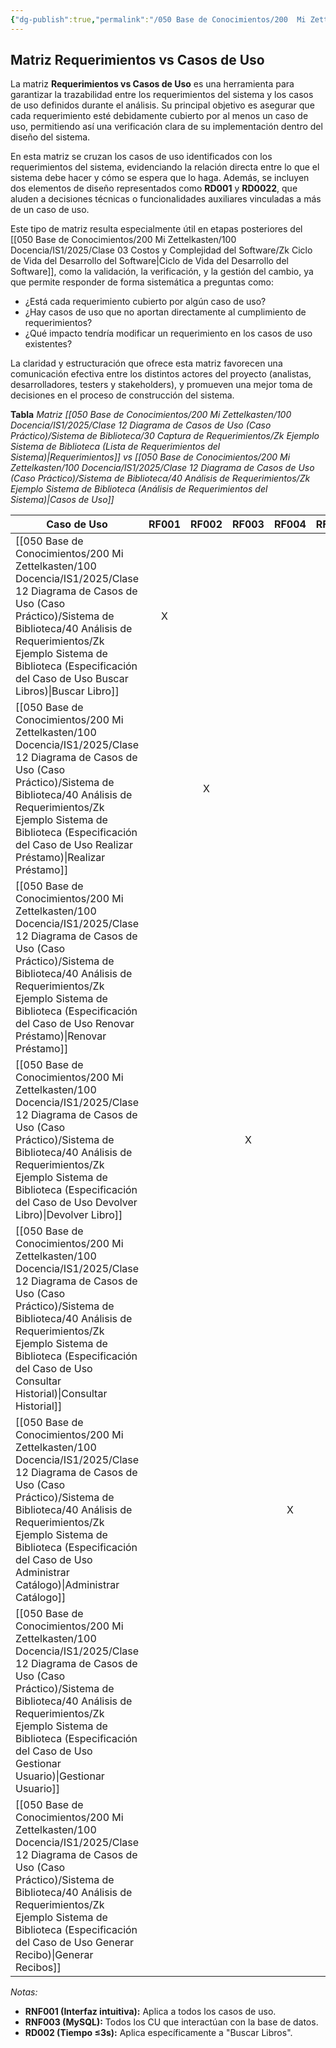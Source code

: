 ```yaml
---
{"dg-publish":true,"permalink":"/050 Base de Conocimientos/200  Mi Zettelkasten/100 Docencia/IS1/2025/Clase 12 Diagrama de Casos de Uso (Caso Práctico)/Sistema de Biblioteca/40 Análisis de Requerimientos/Zk Ejemplo Sistema de Biblioteca (Matriz Requerimientos vs Casos de Uso)/","tags":["digitalGarden","ejemplos","diagramaCasosDeUso"]}
---
```


## Matriz Requerimientos vs Casos de Uso

La matriz **Requerimientos vs Casos de Uso** es una herramienta para garantizar la trazabilidad entre los requerimientos del sistema y los casos de uso definidos durante el análisis. Su principal objetivo es asegurar que cada requerimiento esté debidamente cubierto por al menos un caso de uso, permitiendo así una verificación clara de su implementación dentro del diseño del sistema.

En esta matriz se cruzan los casos de uso identificados con los requerimientos del sistema, evidenciando la relación directa entre lo que el sistema debe hacer y cómo se espera que lo haga. Además, se incluyen dos elementos de diseño representados como **RD001** y **RD0022**, que aluden a decisiones técnicas o funcionalidades auxiliares vinculadas a más de un caso de uso.

Este tipo de matriz resulta especialmente útil en etapas posteriores del [[050 Base de Conocimientos/200  Mi Zettelkasten/100 Docencia/IS1/2025/Clase 03 Costos y Complejidad del Software/Zk Ciclo de Vida del Desarrollo del Software\|Ciclo de Vida del Desarrollo del Software]], como la validación, la verificación, y la gestión del cambio, ya que permite responder de forma sistemática a preguntas como:

- ¿Está cada requerimiento cubierto por algún caso de uso?
- ¿Hay casos de uso que no aportan directamente al cumplimiento de requerimientos?
- ¿Qué impacto tendría modificar un requerimiento en los casos de uso existentes?

La claridad y estructuración que ofrece esta matriz favorecen una comunicación efectiva entre los distintos actores del proyecto (analistas, desarrolladores, testers y stakeholders), y promueven una mejor toma de decisiones en el proceso de construcción del sistema.
  
**Tabla**
_Matriz [[050 Base de Conocimientos/200  Mi Zettelkasten/100 Docencia/IS1/2025/Clase 12 Diagrama de Casos de Uso (Caso Práctico)/Sistema de Biblioteca/30 Captura de Requerimientos/Zk Ejemplo Sistema de Biblioteca (Lista de Requerimientos del Sistema)\|Requerimientos]] vs [[050 Base de Conocimientos/200  Mi Zettelkasten/100 Docencia/IS1/2025/Clase 12 Diagrama de Casos de Uso (Caso Práctico)/Sistema de Biblioteca/40 Análisis de Requerimientos/Zk Ejemplo Sistema de Biblioteca (Análisis de Requerimientos del Sistema)\|Casos de Uso]]_

| Caso de Uso                                                                                                      | RF001 | RF002 | RF003 | RF004 | RF005 | RF006 | RF007 | RF008 | RNF001 | RNF002 | RNF003 | RNF004 | RD001 | RD002 |
| ---------------------------------------------------------------------------------------------------------------- | :---: | :---: | :---: | :---: | :---: | :---: | :---: | :---: | :----: | :----: | :----: | :----: | :---: | :---: |
| [[050 Base de Conocimientos/200  Mi Zettelkasten/100 Docencia/IS1/2025/Clase 12 Diagrama de Casos de Uso (Caso Práctico)/Sistema de Biblioteca/40 Análisis de Requerimientos/Zk Ejemplo Sistema de Biblioteca (Especificación del Caso de Uso Buscar Libros)\|Buscar Libro]]                |   X   |       |       |       |       |       |       |       |   X    |   X    |   X    |   X    |   X   |   X   |
| [[050 Base de Conocimientos/200  Mi Zettelkasten/100 Docencia/IS1/2025/Clase 12 Diagrama de Casos de Uso (Caso Práctico)/Sistema de Biblioteca/40 Análisis de Requerimientos/Zk Ejemplo Sistema de Biblioteca (Especificación del Caso de Uso Realizar Préstamo)\|Realizar Préstamo]]       |       |   X   |       |       |   X   |       |       |       |   X    |   X    |   X    |        |   X   |       |
| [[050 Base de Conocimientos/200  Mi Zettelkasten/100 Docencia/IS1/2025/Clase 12 Diagrama de Casos de Uso (Caso Práctico)/Sistema de Biblioteca/40 Análisis de Requerimientos/Zk Ejemplo Sistema de Biblioteca (Especificación del Caso de Uso Renovar Préstamo)\|Renovar Préstamo]]         |       |       |       |       |       |       |       |   X   |   X    |   X    |   X    |        |   X   |       |
| [[050 Base de Conocimientos/200  Mi Zettelkasten/100 Docencia/IS1/2025/Clase 12 Diagrama de Casos de Uso (Caso Práctico)/Sistema de Biblioteca/40 Análisis de Requerimientos/Zk Ejemplo Sistema de Biblioteca (Especificación del Caso de Uso Devolver Libro)\|Devolver Libro]]             |       |       |   X   |       |   X   |       |       |       |   X    |   X    |   X    |        |   X   |       |
| [[050 Base de Conocimientos/200  Mi Zettelkasten/100 Docencia/IS1/2025/Clase 12 Diagrama de Casos de Uso (Caso Práctico)/Sistema de Biblioteca/40 Análisis de Requerimientos/Zk Ejemplo Sistema de Biblioteca (Especificación del Caso de Uso Consultar Historial)\|Consultar Historial]]   |       |       |       |       |       |   X   |       |       |   X    |   X    |   X    |   X    |   X   |       |
| [[050 Base de Conocimientos/200  Mi Zettelkasten/100 Docencia/IS1/2025/Clase 12 Diagrama de Casos de Uso (Caso Práctico)/Sistema de Biblioteca/40 Análisis de Requerimientos/Zk Ejemplo Sistema de Biblioteca (Especificación del Caso de Uso Administrar Catálogo)\|Administrar Catálogo]] |       |       |       |   X   |       |       |       |       |   X    |   X    |   X    |   X    |   X   |       |
| [[050 Base de Conocimientos/200  Mi Zettelkasten/100 Docencia/IS1/2025/Clase 12 Diagrama de Casos de Uso (Caso Práctico)/Sistema de Biblioteca/40 Análisis de Requerimientos/Zk Ejemplo Sistema de Biblioteca (Especificación del Caso de Uso Gestionar Usuario)\|Gestionar Usuario]]       |       |       |       |       |       |       |   X   |       |   X    |   X    |   X    |   X    |   X   |       |
| [[050 Base de Conocimientos/200  Mi Zettelkasten/100 Docencia/IS1/2025/Clase 12 Diagrama de Casos de Uso (Caso Práctico)/Sistema de Biblioteca/40 Análisis de Requerimientos/Zk Ejemplo Sistema de Biblioteca (Especificación del Caso de Uso Generar Recibo)\|Generar Recibos]]            |       |       |       |       |   X   |       |       |       |   X    |   X    |   X    |        |   X   |       |

_Notas:_
- **RNF001 (Interfaz intuitiva):** Aplica a todos los casos de uso.
- **RNF003 (MySQL):** Todos los CU que interactúan con la base de datos.
- **RD002 (Tiempo ≤3s):** Aplica específicamente a "Buscar Libros".